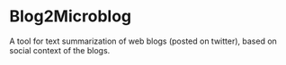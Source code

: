 Blog2Microblog
==============

A tool for text summarization of web blogs (posted on twitter), based on social context of the blogs.